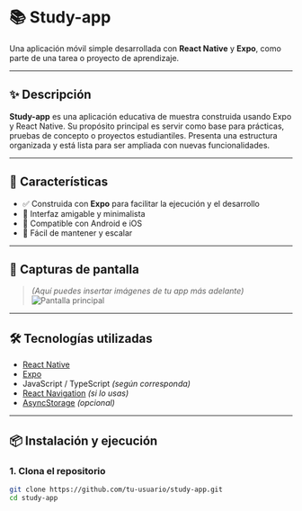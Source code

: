 # 📚 Study-app

Una aplicación móvil simple desarrollada con **React Native** y **Expo**, como parte de una tarea o proyecto de aprendizaje.

---

## ✨ Descripción

**Study-app** es una aplicación educativa de muestra construida usando Expo y React Native. Su propósito principal es servir como base para prácticas, pruebas de concepto o proyectos estudiantiles. Presenta una estructura organizada y está lista para ser ampliada con nuevas funcionalidades.

---

## 🚀 Características

- ✅ Construida con **Expo** para facilitar la ejecución y el desarrollo
- 🎨 Interfaz amigable y minimalista
- 📱 Compatible con Android e iOS
- 🔧 Fácil de mantener y escalar

---

## 📱 Capturas de pantalla

> *(Aquí puedes insertar imágenes de tu app más adelante)*  
> ![Pantalla principal](./assets/screenshots/home.png)

---

## 🛠️ Tecnologías utilizadas

- [React Native](https://reactnative.dev/)
- [Expo](https://expo.dev/)
- JavaScript / TypeScript *(según corresponda)*
- [React Navigation](https://reactnavigation.org/) *(si lo usas)*
- [AsyncStorage](https://react-native-async-storage.github.io/async-storage/) *(opcional)*

---

## 📦 Instalación y ejecución

### 1. Clona el repositorio

```bash
git clone https://github.com/tu-usuario/study-app.git
cd study-app

